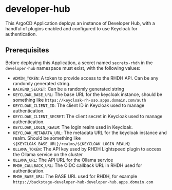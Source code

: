 # developer-hub

This ArgoCD Application deploys an instance of Developer Hub, with a handful of plugins enabled and configured to use Keycloak for authentication.

## Prerequisites

Before deploying this Application, a secret named `secrets-rhdh` in the `developer-hub` namespace must exist, with the following values:

- `ADMIN_TOKEN`: A token to provide access to the RHDH API. Can be any randomly generated string.
- `BACKEND_SECRET`: Can be a randomly generated string
- `KEYCLOAK_BASE_URL`: The base URL for the keycloak instance, should be something like `https://keycloak-rh-sso.apps.domain.com/auth`
- `KEYCLOAK_CLIENT_ID`: The client ID in Keycloak used to manage authentication.
- `KEYCLOAK_CLIENT_SECRET`: The client secret in Keycloak used to manage authentication.
- `KEYCLOAK_LOGIN_REALM`: The login realm used in Keycloak.
- `KEYCLOAK_METADATA_URL`: The metadata URL for the keycloak instance and realm. Should be something like `${KEYCLOAK_BASE_URL}/realms/${KEYCLOAK_LOGIN_REALM}`
- `OLLAMA_TOKEN`: The API key used by RHDH Lightspeed plugin to access the Ollama service on the cluster
- `OLLAMA_URL`: The API URL for the Ollama service
- `RHDH_CALLBACK_URL`: The OIDC callback URL in RHDH used for authentication.
- `RHDH_BASE_URL`: The BASE URL used for RHDH, for example `https://backstage-developer-hub-developer-hub.apps.domain.com`
